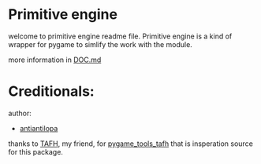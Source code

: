 # Primitive engine

welcome to primitive engine readme file. 
Primitive engine is a kind of wrapper for pygame to simlify the work with the module. 
<!-- <br> -->
more information in [DOC.md](DOC.md)

# Creditionals:

author:
- [antiantilopa](https://github.com/antiantilopa)<br>


thanks to [TAFH](https://github.com/TAFH-debug), my friend, for [pygame_tools_tafh](https://github.com/TAFH-debug/pygame_tools_tafh) that is insperation source for this package.